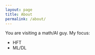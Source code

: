 ```yaml
---
layout: page
title: About
permalink: /about/
---
```


You are visiting a math/AI guy. My focus:
- HFT
- ML/DL


[jekyll-organization]: https://github.com/jekyll
